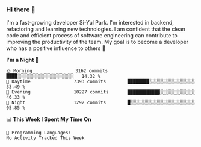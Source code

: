 ### Hi there 👋


I'm a fast-growing developer Si-Yul Park. I'm interested in backend, refactoring and learning new technologies. I am confident that the clean code and efficient process of software engineering can contribute to improving the productivity of the team. My goal is to become a developer who has a positive influence to others 🔭

<!--START_SECTION:waka-->
**I'm a Night 🦉** 

```text
🌞 Morning                3162 commits        ████░░░░░░░░░░░░░░░░░░░░░   14.32 % 
🌆 Daytime                7393 commits        ████████░░░░░░░░░░░░░░░░░   33.49 % 
🌃 Evening                10227 commits       ████████████░░░░░░░░░░░░░   46.33 % 
🌙 Night                  1292 commits        █░░░░░░░░░░░░░░░░░░░░░░░░   05.85 % 
```


📊 **This Week I Spent My Time On** 

```text
💬 Programming Languages: 
No Activity Tracked This Week
```


<!--END_SECTION:waka-->
